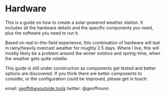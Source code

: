 # Hardware

This is a guide on how to create a solar-powered weather station. It includes all the hardware details and the specific components you need, plus the software you need to run it.

Based on real in-the-field experience, this combination of hardware will last in rainy/heavily overcast weather for roughly 2.5 days. Where I live, this will mostly likely be a problem around the winter solstice and spring-time, when the weather gets quite volatile.

This guide is still under construction as components get tested and better options are discovered. If you think there are better components to consider, or the configuration could be improved, please get in touch:

email: geoff@wxoutside.tools
twitter: @geoffmunn
